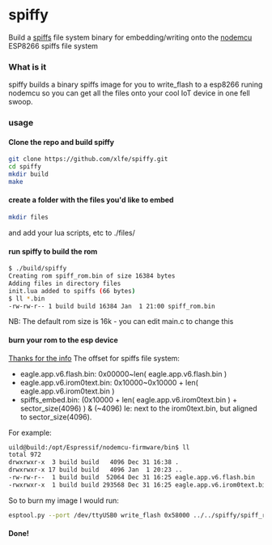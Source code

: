 spiffy
======

Build a [spiffs](https://github.com/pellepl/spiffs) file system binary for embedding/writing
onto the [nodemcu](https://github.com/nodemcu/nodemcu-firmware) ESP8266 spiffs file system

### What is it

spiffy builds a binary spiffs image for you to write_flash to a esp8266 runing nodemcu so you can
get all the files onto your cool IoT device in one fell swoop.

### usage

#### Clone the repo and build spiffy

```bash
git clone https://github.com/xlfe/spiffy.git
cd spiffy
mkdir build
make
```

#### create a folder with the files you'd like to embed

```bash
mkdir files
```

and add your lua scripts, etc to ./files/

#### run spiffy to build the rom

```bash
$ ./build/spiffy
Creating rom spiff_rom.bin of size 16384 bytes
Adding files in directory files
init.lua added to spiffs (66 bytes)
$ ll *.bin
-rw-rw-r-- 1 build build 16384 Jan  1 21:00 spiff_rom.bin
```

NB: The default rom size is 16k - you can edit main.c to change this

#### burn your rom to the esp device

[Thanks for the info](https://github.com/nodemcu/nodemcu-firmware/issues/61#issuecomment-68423956)
The offset for spiffs file system:
* eagle.app.v6.flash.bin: 0x00000~len( eagle.app.v6.flash.bin )
* eagle.app.v6.irom0text.bin: 0x10000~0x10000 + len( eagle.app.v6.irom0text.bin )
* spiffs_embed.bin: (0x10000 + len( eagle.app.v6.irom0text.bin ) + sector_size(4096) ) & (~4096)
Ie: next to the irom0text.bin, but aligned to sector_size(4096).

For example:

```bash
uild@build:/opt/Espressif/nodemcu-firmware/bin$ ll
total 972
drwxrwxr-x  3 build build   4096 Dec 31 16:38 .
drwxrwxr-x 17 build build   4096 Jan  1 20:23 ..
-rw-rw-r--  1 build build  52064 Dec 31 16:25 eagle.app.v6.flash.bin
-rwxrwxr-x  1 build build 293568 Dec 31 16:25 eagle.app.v6.irom0text.bin
```

So to burn my image I would run:

```bash
esptool.py --port /dev/ttyUSB0 write_flash 0x58000 ../../spiffy/spiff_rom.bin
```

#### Done!





